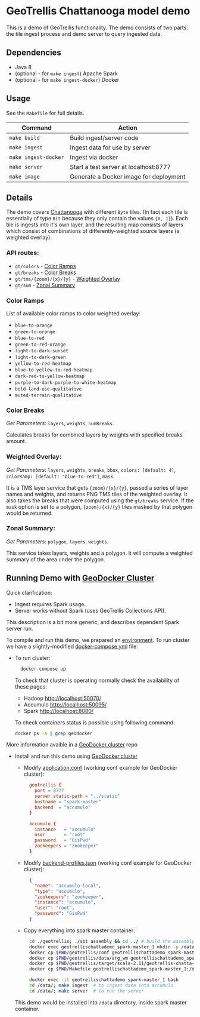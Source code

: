 # GeoTrellis Chattanooga model demo

This is a demo of GeoTrellis functionality. The demo consists of two parts:
the tile ingest process and demo server to query ingested data.

Dependencies
------------
- Java 8
- (optional - for `make ingest`) Apache Spark
- (optional - for `make ingest-docker`) Docker

Usage
-----

See the `Makefile` for full details.

Command | Action
------- | -------
`make build` | Build ingest/server code
`make ingest` | Ingest data for use by server
`make ingest-docker` | Ingest via docker
`make server` | Start a test server at localhost:8777
`make image` | Generate a Docker image for deployment

## Details

The demo covers [Chattanooga](https://goo.gl/S2qPCO) with different `Byte`
tiles. (In fact each tile is essentially of type `Bit` because they only
contain the  values `{0, 1}`). Each tile is ingests into it's own layer, and
the resulting map consists of layers which consist of combinations of
differently-weighted source layers (a weighted overlay).

### API routes:

* `gt/colors`             - [Color Ramps](#color-ramps)
* `gt/breaks`             - [Color Breaks](#color-breaks)
* `gt/tms/{zoom}/{x}/{y}` - [Weighted Overlay](#weighted-overlay)
* `gt/sum`                - [Zonal Summary](#zonal-summary)

### Color Ramps

List of available color ramps to color weighted overlay:

* `blue-to-orange`
* `green-to-orange`
* `blue-to-red`
* `green-to-red-orange`
* `light-to-dark-sunset`
* `light-to-dark-green`
* `yellow-to-red-heatmap`
* `blue-to-yellow-to-red-heatmap`
* `dark-red-to-yellow-heatmap`
* `purple-to-dark-purple-to-white-heatmap`
* `bold-land-use-qualitative`
* `muted-terrain-qualitative`

### Color Breaks

*Get Parameters:* `layers`, `weights`, `numBreaks`.

Calculates breaks for combined layers by weights with specified breaks amount.

### Weighted Overlay:

*Get Parameters:* `layers`, `weights`, `breaks`, `bbox`, `colors: [default: 4]`, `colorRamp: [default: "blue-to-red"]`, `mask`.

It is a TMS layer service that gets `{zoom}/{x}/{y}`, passed a series of
layer names and weights, and returns PNG TMS tiles of the weighted overlay.
It also takes the breaks that were computed using the `gt/breaks` service.
If the `mask` option is set to a polygon, `{zoom}/{x}/{y}` tiles masked by
that polygon would be returned.

### Zonal Summary:

*Get Parameters:* `polygon`, `layers`, `weights`.

This service takes layers, weights and a polygon.
It will compute a weighted summary of the area under the polygon.

## Running Demo with [GeoDocker Cluster](https://github.com/geodocker/geodocker)

Quick clarification:

* Ingest requires Spark usage.
* Server works without Spark (uses GeoTrellis Collections API).

This description is a bit more generic, and describes dependent Spark server run.

To compile and run this demo, we prepared an
[environment](https://github.com/geodocker/geodocker). To run cluster we
have a slightly-modified [docker-compose.yml](docker-compose.yml) file:

* To run cluster:
  ```bash
    docker-compose up
  ```

  To check that cluster is operating normally check the availability of these pages:
  * Hadoop [http://localhost:50070/](http://localhost:50070/)
  * Accumulo [http://localhost:50095/](http://localhost:50095/)
  * Spark [http://localhost:8080/](http://localhost:8080/)

  To check containers status is possible using following command:

  ```bash
  docker ps -a | grep geodocker
  ```

 More information avaible in a [GeoDocker cluster](https://github.com/geodocker/geodocker) repo

* Install and run this demo using [GeoDocker cluster](https://github.com/geodocker/geodocker)

  * Modify [application.conf](geotrellis/src/main/resource/application.conf) (working conf example for GeoDocker cluster):

    ```conf
      geotrellis {
        port = 8777
        server.static-path = "../static"
        hostname = "spark-master"
        backend  = "accumulo"
      }

      accumulo {
        instance   = "accumulo"
        user       = "root"
        password   = "GisPwd"
        zookeepers = "zookeeper"
      }
    ```

  * Modify [backend-profiles.json](geotrellis/conf/backend-profiles.json) (working conf example for GeoDocker cluster):

    ```json
      {
        "name": "accumulo-local",
        "type": "accumulo",
        "zookeepers": "zookeeper",
        "instance": "accumulo",
        "user": "root",
        "password": "GisPwd"
      }
    ```

  * Copy everything into spark master container:

    ```bash
      cd ./geotrellis; ./sbt assembly && cd ../ # build the assembly
      docker exec geotrellischattademo_spark-master_1 mkdir -p /data/geotrellis/target/scala-2.11/
      docker cp $PWD/geotrellis/conf geotrellischattademo_spark-master_1:/data/geotrellis/conf
      docker cp $PWD/geotrellis/data/arg_wm geotrellischattademo_spark-master_1:/data/
      docker cp $PWD/geotrellis/target/scala-2.11/geotrellis-chatta-demo-assembly-0.1-SNAPSHOT.jar geotrellischattademo_spark-master_1:/data/geotrellis/target/scala-2.11/
      docker cp $PWD/Makefile geotrellischattademo_spark-master_1:/data/
    ```

    ```bash
      docker exec -it geotrellischattademo_spark-master_1 bash
      cd /data/; make ingest  # to ingest data into accumulo
      cd /data/; make server  # to run the server
    ```

  This demo would be installed into `/data` directory, inside spark master container.
